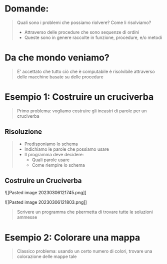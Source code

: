 
# Domande:
> Quali sono i problemi che possiamo riolvere?
> Come li risolviamo?
>	- Attraverso delle procedure che sono sequenze di ordini 
>	- Queste sono in genere raccolte in funzione, procedure, e/o metodi

# Da che mondo veniamo? 
> E' accettato che tutto ciò che è computabile è risolvibile attraverso delle macchine basate su delle procedure 

# Esempio 1: Costruire un cruciverba 
> Primo problema: vogliamo costruire gli incastri di parole per un cruciverba

## Risoluzione
> - Predisponiamo lo schema 
> - Indichiamo le parole che possiamo usare 
> - Il programma deve decidere:
> 	- Quali parole usare 
> 	- Come riempire lo schema

## Costruire un Cruciverba
![[Pasted image 20230306121745.png]]

![[Pasted image 20230306121803.png]]

>Scrivere un programma che pèermetta di trovare tutte le soluzioni ammesse

# Esempio 2: Colorare una mappa
> Classico problema: usando un certo numero di colori, trovare una colorazione delle mappe tale 

